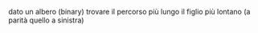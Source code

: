 dato un albero (binary) trovare il percorso più lungo
il figlio più lontano (a parità quello a sinistra)


